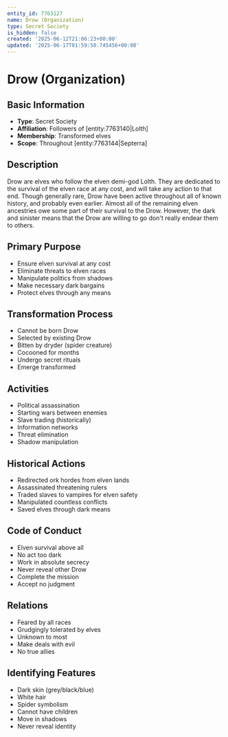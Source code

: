 ```yaml
---
entity_id: 7763127
name: Drow (Organization)
type: Secret Society
is_hidden: false
created: '2025-06-12T21:06:23+00:00'
updated: '2025-06-17T01:59:50.745456+00:00'
---
```


# Drow (Organization)

## Basic Information

- **Type**: Secret Society
- **Affiliation**: Followers of [entity:7763140|Lolth]
- **Membership**: Transformed elves
- **Scope**: Throughout [entity:7763144|Septerra]

## Description

Drow are elves who follow the elven demi-god Lolth. They are dedicated to the survival of the elven race at any cost, and will take any action to that end. Though generally rare, Drow have been active throughout all of known history, and probably even earlier. Almost all of the remaining elven ancestries owe some part of their survival to the Drow. However, the dark and sinister means that the Drow are willing to go don't really endear them to others.

## Primary Purpose

- Ensure elven survival at any cost
- Eliminate threats to elven races
- Manipulate politics from shadows
- Make necessary dark bargains
- Protect elves through any means

## Transformation Process

- Cannot be born Drow
- Selected by existing Drow
- Bitten by dryder (spider creature)
- Cocooned for months
- Undergo secret rituals
- Emerge transformed

## Activities

- Political assassination
- Starting wars between enemies
- Slave trading (historically)
- Information networks
- Threat elimination
- Shadow manipulation

## Historical Actions

- Redirected ork hordes from elven lands
- Assassinated threatening rulers
- Traded slaves to vampires for elven safety
- Manipulated countless conflicts
- Saved elves through dark means

## Code of Conduct

- Elven survival above all
- No act too dark
- Work in absolute secrecy
- Never reveal other Drow
- Complete the mission
- Accept no judgment

## Relations

- Feared by all races
- Grudgingly tolerated by elves
- Unknown to most
- Make deals with evil
- No true allies

## Identifying Features

- Dark skin (grey/black/blue)
- White hair
- Spider symbolism
- Cannot have children
- Move in shadows
- Never reveal identity